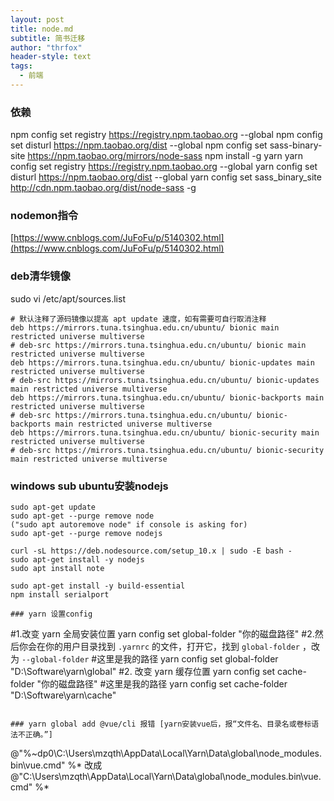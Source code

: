 ```yaml
---
layout: post
title: node.md
subtitle: 简书迁移
author: "thrfox"
header-style: text
tags:
  - 前端
---
```


### 依赖
npm config set registry https://registry.npm.taobao.org --global
npm config set disturl https://npm.taobao.org/dist --global
npm config set sass-binary-site https://npm.taobao.org/mirrors/node-sass
npm install -g yarn
yarn config set registry https://registry.npm.taobao.org --global
yarn config set disturl https://npm.taobao.org/dist --global
yarn config set sass_binary_site http://cdn.npm.taobao.org/dist/node-sass -g

### nodemon指令
[https://www.cnblogs.com/JuFoFu/p/5140302.html](https://www.cnblogs.com/JuFoFu/p/5140302.html)

### deb清华镜像
sudo vi /etc/apt/sources.list
```
# 默认注释了源码镜像以提高 apt update 速度，如有需要可自行取消注释
deb https://mirrors.tuna.tsinghua.edu.cn/ubuntu/ bionic main restricted universe multiverse
# deb-src https://mirrors.tuna.tsinghua.edu.cn/ubuntu/ bionic main restricted universe multiverse
deb https://mirrors.tuna.tsinghua.edu.cn/ubuntu/ bionic-updates main restricted universe multiverse
# deb-src https://mirrors.tuna.tsinghua.edu.cn/ubuntu/ bionic-updates main restricted universe multiverse
deb https://mirrors.tuna.tsinghua.edu.cn/ubuntu/ bionic-backports main restricted universe multiverse
# deb-src https://mirrors.tuna.tsinghua.edu.cn/ubuntu/ bionic-backports main restricted universe multiverse
deb https://mirrors.tuna.tsinghua.edu.cn/ubuntu/ bionic-security main restricted universe multiverse
# deb-src https://mirrors.tuna.tsinghua.edu.cn/ubuntu/ bionic-security main restricted universe multiverse
```
### windows sub ubuntu安装nodejs
```
sudo apt-get update
sudo apt-get --purge remove node
("sudo apt autoremove node" if console is asking for)
sudo apt-get --purge remove nodejs

curl -sL https://deb.nodesource.com/setup_10.x | sudo -E bash -
sudo apt-get install -y nodejs
sudo apt install note

sudo apt-get install -y build-essential
npm install serialport

### yarn 设置config 
```
#1.改变 yarn 全局安装位置
yarn config  set global-folder "你的磁盘路径"
#2.然后你会在你的用户目录找到 `.yarnrc` 的文件，打开它，找到 `global-folder` ，改为 `--global-folder`
#这里是我的路径
yarn config  set global-folder "D:\Software\yarn\global"
#2. 改变 yarn 缓存位置
yarn config set cache-folder "你的磁盘路径"
#这里是我的路径
yarn config set cache-folder "D:\Software\yarn\cache"
```

### yarn global add @vue/cli 报错 [yarn安装vue后，报“文件名、目录名或卷标语法不正确。”]
```
@"%~dp0\C:\Users\mzqth\AppData\Local\Yarn\Data\global\node_modules\.bin\vue.cmd"   %*
改成
@"C:\Users\mzqth\AppData\Local\Yarn\Data\global\node_modules\.bin\vue.cmd"   %*
```
